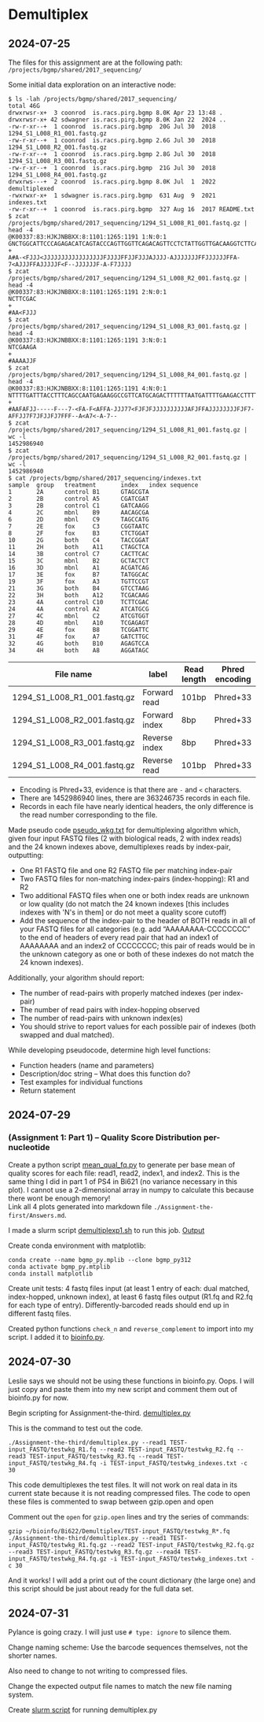 # Demultiplex

## 2024-07-25

The files for this assignment are at the following path: 
    ```
    /projects/bgmp/shared/2017_sequencing/
    ```

Some initial data exploration on an interactive node: 

```
$ ls -lah /projects/bgmp/shared/2017_sequencing/
total 46G
drwxrwsr-x+  3 coonrod  is.racs.pirg.bgmp 8.0K Apr 23 13:48 .
drwxrwsr-x+ 42 sdwagner is.racs.pirg.bgmp 8.0K Jan 22  2024 ..
-rw-r-xr--+  1 coonrod  is.racs.pirg.bgmp  20G Jul 30  2018 1294_S1_L008_R1_001.fastq.gz
-rw-r-xr--+  1 coonrod  is.racs.pirg.bgmp 2.6G Jul 30  2018 1294_S1_L008_R2_001.fastq.gz
-rw-r-xr--+  1 coonrod  is.racs.pirg.bgmp 2.8G Jul 30  2018 1294_S1_L008_R3_001.fastq.gz
-rw-r-xr--+  1 coonrod  is.racs.pirg.bgmp  21G Jul 30  2018 1294_S1_L008_R4_001.fastq.gz
drwxrws---+  2 coonrod  is.racs.pirg.bgmp 8.0K Jul  1  2022 demultiplexed
-rwxrwxr-x+  1 sdwagner is.racs.pirg.bgmp  631 Aug  9  2021 indexes.txt
-rw-r-xr--+  1 coonrod  is.racs.pirg.bgmp  327 Aug 16  2017 README.txt
$ zcat /projects/bgmp/shared/2017_sequencing/1294_S1_L008_R1_001.fastq.gz | head -4
@K00337:83:HJKJNBBXX:8:1101:1265:1191 1:N:0:1
GNCTGGCATTCCCAGAGACATCAGTACCCAGTTGGTTCAGACAGTTCCTCTATTGGTTGACAAGGTCTTCATTTCTAGTGATATCAACACGGTGTCTACAA
+
A#A-<FJJJ<JJJJJJJJJJJJJJJJJFJJJJFFJJFJJJAJJJJ-AJJJJJJJFFJJJJJJFFA-7<AJJJFFAJJJJJF<F--JJJJJJF-A-F7JJJJ
$ zcat /projects/bgmp/shared/2017_sequencing/1294_S1_L008_R2_001.fastq.gz | head -4
@K00337:83:HJKJNBBXX:8:1101:1265:1191 2:N:0:1
NCTTCGAC
+
#AA<FJJJ
$ zcat /projects/bgmp/shared/2017_sequencing/1294_S1_L008_R3_001.fastq.gz | head -4
@K00337:83:HJKJNBBXX:8:1101:1265:1191 3:N:0:1
NTCGAAGA
+
#AAAAJJF
$ zcat /projects/bgmp/shared/2017_sequencing/1294_S1_L008_R4_001.fastq.gz | head -4
@K00337:83:HJKJNBBXX:8:1101:1265:1191 4:N:0:1
NTTTTGATTTACCTTTCAGCCAATGAGAAGGCCGTTCATGCAGACTTTTTTAATGATTTTGAAGACCTTTTTGATGATGATGATGTCCAGTGAGGCCTCCC
+
#AAFAFJJ-----F---7-<FA-F<AFFA-JJJ77<FJFJFJJJJJJJJJJAFJFFAJJJJJJJJFJF7-AFFJJ7F7JFJJFJ7FFF--A<A7<-A-7--
$ zcat /projects/bgmp/shared/2017_sequencing/1294_S1_L008_R1_001.fastq.gz | wc -l
1452986940
$ zcat /projects/bgmp/shared/2017_sequencing/1294_S1_L008_R2_001.fastq.gz | wc -l
1452986940
$ cat /projects/bgmp/shared/2017_sequencing/indexes.txt 
sample  group   treatment       index   index sequence
1       2A      control B1      GTAGCGTA
2       2B      control A5      CGATCGAT
3       2B      control C1      GATCAAGG
4       2C      mbnl    B9      AACAGCGA
6       2D      mbnl    C9      TAGCCATG
7       2E      fox     C3      CGGTAATC
8       2F      fox     B3      CTCTGGAT
10      2G      both    C4      TACCGGAT
11      2H      both    A11     CTAGCTCA
14      3B      control C7      CACTTCAC
15      3C      mbnl    B2      GCTACTCT
16      3D      mbnl    A1      ACGATCAG
17      3E      fox     B7      TATGGCAC
19      3F      fox     A3      TGTTCCGT
21      3G      both    B4      GTCCTAAG
22      3H      both    A12     TCGACAAG
23      4A      control C10     TCTTCGAC
24      4A      control A2      ATCATGCG
27      4C      mbnl    C2      ATCGTGGT
28      4D      mbnl    A10     TCGAGAGT
29      4E      fox     B8      TCGGATTC
31      4F      fox     A7      GATCTTGC
32      4G      both    B10     AGAGTCCA
34      4H      both    A8      AGGATAGC
```

| File name                     | label         | Read length   | Phred encoding    |
| ---                           | ---           | ---           | ---               |
| 1294_S1_L008_R1_001.fastq.gz  | Forward read  | 101bp         | Phred+33          |
| 1294_S1_L008_R2_001.fastq.gz  | Forward index | 8bp           | Phred+33          |
| 1294_S1_L008_R3_001.fastq.gz  | Reverse index | 8bp           | Phred+33          |
| 1294_S1_L008_R4_001.fastq.gz  | Reverse read  | 101bp         | Phred+33          |

- Encoding is Phred+33, evidence is that there are `-` and `<` characters. 
- There are 1452986940 lines, there are 363246735 records in each file.
- Records in each file have nearly identical headers, the only difference is the read number corresponding to the file.


Made pseudo code [pseudo_wkg.txt](./Assignment-the-first/pseudo_wkg.txt) for demultiplexing algorithm which, given four input FASTQ files (2 with biological reads, 2 with index reads) and the 24 known indexes above, demultiplexes reads by index-pair, outputting:

- One R1 FASTQ file and one R2 FASTQ file per matching index-pair
- Two FASTQ files for non-matching index-pairs (index-hopping): R1 and R2
- Two additional FASTQ files when one or both index reads are unknown or low quality (do not match the 24 known indexes [this includes indexes with 'N's in them] or do not meet a quality score cutoff)
- Add the sequence of the index-pair to the header of BOTH reads in all of your FASTQ files for all categories (e.g. add “AAAAAAAA-CCCCCCCC” to the end of headers of every read pair that had an index1 of AAAAAAAA and an index2 of CCCCCCCC; this pair of reads would be in the unknown category as one or both of these indexes do not match the 24 known indexes).

Additionally, your algorithm should report:
- The number of read-pairs with properly matched indexes (per index-pair)
- The number of read pairs with index-hopping observed
- The number of read-pairs with unknown index(es)
- You should strive to report values for each possible pair of indexes (both swapped and dual matched). 

While developing pseudocode, determine high level functions: 
- Function headers (name and parameters)
- Description/doc string – What does this function do?
- Test examples for individual functions
- Return statement

## 2024-07-29

### (Assignment 1: Part 1) – Quality Score Distribution per-nucleotide
Create a python script [mean_qual_fq.py](./Assignment-the-first/mean_qual_fq.py) to generate per base mean of quality scores for each file: read1, read2, index1, and index2. This is the same thing I did in part 1 of PS4 in Bi621 (no variance necessary in this plot). I cannot use a 2-dimensional array in numpy to calculate this because there wont be enough memory!  
Link all 4 plots generated into markdown file `./Assignment-the-first/Answers.md`. 

I made a slurm script [demultiplexp1.sh](./Assignment-the-first/demultiplexp1.sh) to run this job. [Output](./Assignment-the-first/slurm-7776055.out)

Create conda environment with matplotlib: 
```
conda create --name bgmp_py.mplib --clone bgmp_py312
conda activate bgmp_py.mtplib
conda install matplotlib
```

Create unit tests: 4 fastq files input (at least 1 entry of each: dual matched, index-hopped, unknown index), at least 6 fastq files output (R1.fq and R2.fq for each type of entry). Differently-barcoded reads should end up in different fastq files. 

Created python functions `check_n` and `reverse_complement` to import into my script. I added it to [bioinfo.py](./Assignment-the-first/bioinfo.py).  

## 2024-07-30

Leslie says we should not be using these functions in bioinfo.py. Oops. I will just copy and paste them into my new script and comment them out of bioinfo.py for now.  

Begin scripting for Assignment-the-third. [demultiplex.py](./Assignment-the-third/demultiplex.py)

This is the command to test out the code. 

```
./Assignment-the-third/demultiplex.py --read1 TEST-input_FASTQ/testwkg_R1.fq --read2 TEST-input_FASTQ/testwkg_R2.fq --read3 TEST-input_FASTQ/testwkg_R3.fq --read4 TEST-input_FASTQ/testwkg_R4.fq -i TEST-input_FASTQ/testwkg_indexes.txt -c 30
```

This code demultiplexes the test files. It will not work on real data in its current state because it is not reading compressed files. 
The code to open these files is commented to swap between gzip.open and open

Comment out the `open` for `gzip.open` lines and try the series of commands:

	gzip ~/bioinfo/Bi622/Demultiplex/TEST-input_FASTQ/testwkg_R*.fq
	./Assignment-the-third/demultiplex.py --read1 TEST-input_FASTQ/testwkg_R1.fq.gz --read2 TEST-input_FASTQ/testwkg_R2.fq.gz --read3 TEST-input_FASTQ/testwkg_R3.fq.gz --read4 TEST-input_FASTQ/testwkg_R4.fq.gz -i TEST-input_FASTQ/testwkg_indexes.txt -c 30

And it works! I will add a print out of the count dictionary (the large one) and this script should be just about ready for the full data set. 

## 2024-07-31

Pylance is going crazy. I will just use `# type: ignore` to silence them.  

Change naming scheme: Use the barcode sequences themselves, not the shorter names.  

Also need to change to not writing to compressed files.  

Change the expected output file names to match the new file naming system. 

Create [slurm script](./Assignment-the-third/demultiplex_slurm.sh) for running demultiplex.py
